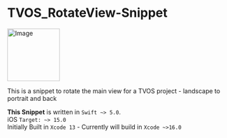 # TVOS_RotateView-Snippet

<p align="left">
  <img width="120" height="120" alt="Image" src="https://github.com/user-attachments/assets/c987aec7-9b2f-4e69-8d0c-6e8c0da26288" />
</p>

This is a snippet to rotate the main view for a TVOS project - landscape to portrait and back

**This Snippet** is written in `Swift ~> 5.0`.<br>
iOS `Target: ~> 15.0`<br>
Initially Built in `Xcode 13` - Currently will build in `Xcode ~>16.0`<br> 
